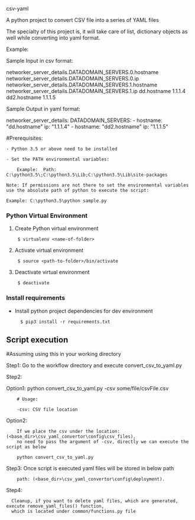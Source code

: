 csv-yaml

A python project to convert CSV file into a series of YAML files

The specialty of this project is, it will take care of list, dictionary objects as well while converting into yaml format.

Example:

Sample Input in csv format:

networker_server_details.DATADOMAIN_SERVERS.0.hostname	networker_server_details.DATADOMAIN_SERVERS.0.ip networker_server_details.DATADOMAIN_SERVERS.1.hostname	networker_server_details.DATADOMAIN_SERVERS.1.ip
dd.hostname	1.1.1.4 dd2.hostname 1.1.1.5

Sample Output in yaml format:

networker_server_details:
    DATADOMAIN_SERVERS:
    - hostname: "dd.hostname"
      ip: "1.1.1.4"
    - hostname: "dd2.hostname"
      ip: "1.1.1.5"

#Prerequisites:

    - Python 3.5 or above need to be installed

    - Set the PATH environmental variables:

        Example:  Path: C:\python3.5\;C:\python3.5\Lib;C:\python3.5\Lib\site-packages
    
    Note: If permissions are not there to set the environmental variables use the absolute path of python to execute the script:
    
    Example: C:\python3.5\python sample.py

### Python Virtual Environment

1. Create Python virtual environment

        $ virtualenv <name-of-folder>

2. Activate virtual environment

        $ source <path-to-folder>/bin/activate

3. Deactivate virtual environment

        $ deactivate

### Install requirements

* Install python project dependencies for dev environment


        $ pip3 install -r requirements.txt


## Script execution

#Assuming using this in your working directory

   Step1: Go to the workflow directory and execute convert_csv_to_yaml.py

   Step2:

   Option1:
        python convert_csv_to_yaml.py -csv some/file/csvFile.csv

        # Usage:

        -csv: CSV file location

   Option2:

        If we place the csv under the location: (<base_dir>\csv_yaml_convertor\config\csv_files),
        no need to pass the argument of -csv, directly we can execute the script as below

        python convert_csv_to_yaml.py


   Step3: Once script is executed yaml files will be stored in below path

        path: (<base_dir>\csv_yaml_convertor\config\deployment).

   Step4:

      Cleanup, if you want to delete yaml files, which are generated, execute remove_yaml_files() function,
      which is located under common/functions.py file


